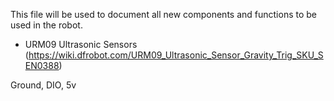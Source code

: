 This file will be used to document all new components and functions to be used in the robot.

- URM09 Ultrasonic Sensors (https://wiki.dfrobot.com/URM09_Ultrasonic_Sensor_Gravity_Trig_SKU_SEN0388)

Ground, DIO, 5v

